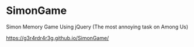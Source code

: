# SimonGame
Simon Memory Game Using jQuery
(The most annoying task on Among Us)

https://g3r4rdr4r3g.github.io/SimonGame/
